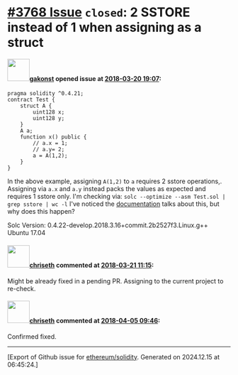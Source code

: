 # [\#3768 Issue](https://github.com/ethereum/solidity/issues/3768) `closed`: 2 SSTORE instead of 1 when assigning as a struct

#### <img src="https://avatars.githubusercontent.com/u/17802178?u=415799bf0993e702ceb029e13fadb14eb79cfa0a&v=4" width="50">[gakonst](https://github.com/gakonst) opened issue at [2018-03-20 19:07](https://github.com/ethereum/solidity/issues/3768):

```
pragma solidity ^0.4.21;
contract Test {
    struct A { 
        uint128 x;
        uint128 y;
    }
    A a;
    function x() public {
        // a.x = 1;
        // a.y= 2;
        a = A(1,2); 
    }
}
```

In the above example, assigning `A(1,2)` to `a` requires 2 sstore operations,.
Assigning via `a.x` and `a.y` instead packs the values as expected and requires 1 sstore only.
I'm checking via: `solc --optimize --asm Test.sol | grep sstore | wc -l`
I've noticed the [documentation](https://solidity.readthedocs.io/en/latest/miscellaneous.html#internals-the-optimizer)  talks about this, but why does this happen?

Solc Version: 0.4.22-develop.2018.3.16+commit.2b2527f3.Linux.g++
Ubuntu 17.04

#### <img src="https://avatars.githubusercontent.com/u/9073706?v=4" width="50">[chriseth](https://github.com/chriseth) commented at [2018-03-21 11:15](https://github.com/ethereum/solidity/issues/3768#issuecomment-374903735):

Might be already fixed in a pending PR. Assigning to the current project to re-check.

#### <img src="https://avatars.githubusercontent.com/u/9073706?v=4" width="50">[chriseth](https://github.com/chriseth) commented at [2018-04-05 09:46](https://github.com/ethereum/solidity/issues/3768#issuecomment-378880241):

Confirmed fixed.


-------------------------------------------------------------------------------



[Export of Github issue for [ethereum/solidity](https://github.com/ethereum/solidity). Generated on 2024.12.15 at 06:45:24.]
